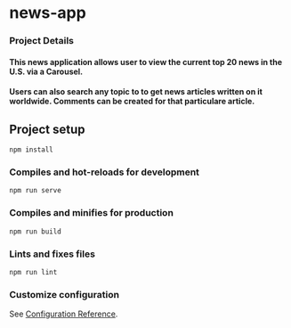 # news-app


### Project Details
#### This news application allows user to view the current top 20 news in the U.S. via a Carousel.

#### Users can also search any topic to to get news articles written on it worldwide. Comments can be created for that particulare article.


## Project setup
```
npm install
```

### Compiles and hot-reloads for development
```
npm run serve
```


### Compiles and minifies for production
```
npm run build
```

### Lints and fixes files
```
npm run lint
```

### Customize configuration
See [Configuration Reference](https://cli.vuejs.org/config/).

